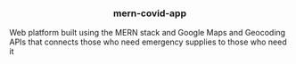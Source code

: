 <h3 style="text-align: center;">mern-covid-app</h3>

Web platform built using the MERN stack and Google Maps and Geocoding APIs that connects those who need emergency supplies to those who need it
